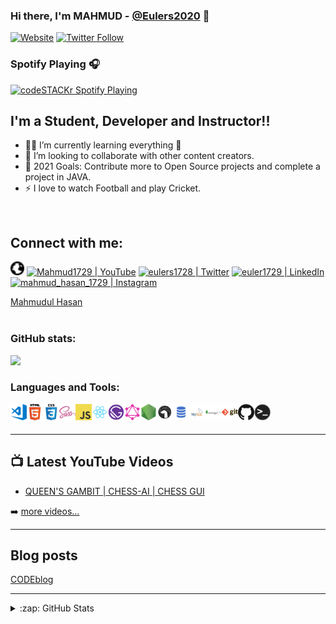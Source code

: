 ### Hi there, I'm MAHMUD - [@Eulers2020][GitHub] 👋

[![Website](https://img.shields.io/website?label=CODEblog&style=for-the-badge&url=https%3A%2F%2Fcodestackr.com)](https://mhcsedu.blogspot.com/)
[![Twitter Follow](https://img.shields.io/twitter/follow/eulers1729?color=1DA1F2&logo=twitter&style=for-the-badge)](https://twitter.com/intent/follow?original_referer=https%3A%2F%2Fgithub.com%2Feulers1729&screen_name=eulers1729)

### Spotify Playing 🎧

[<img src="https://now-playing-codestackr.vercel.app/api/spotify-playing" alt="codeSTACKr Spotify Playing" width="350" />](https://open.spotify.com/user/31agdhjcr4xzlwpvnlj2vjtmpm2q?si=b1e424e3cf364e6f)

## I'm a Student, Developer and Instructor!!

- 👨‍💻 I’m currently learning everything 🤣
- 👬 I’m looking to collaborate with other content creators.
- 🥅 2021 Goals: Contribute more to Open Source projects and complete a project in JAVA.
- ⚡  I love to watch Football and play Cricket.

<br/>

## Connect with me:


[<img  alt="https://mhcsedu.blogspot.com/" width="22px" src="https://raw.githubusercontent.com/iconic/open-iconic/master/svg/globe.svg" />][website] 
[<img  alt="Mahmud1729 | YouTube" width="22px" src="https://cdn.jsdelivr.net/npm/simple-icons@v3/icons/youtube.svg" />][youtube] 
[<img  alt="eulers1728 | Twitter" width="22px" src="https://cdn.jsdelivr.net/npm/simple-icons@v3/icons/twitter.svg" />][twitter] 
[<img  alt="euler1729 | LinkedIn" width="22px" src="https://cdn.jsdelivr.net/npm/simple-icons@v3/icons/linkedin.svg" />][linkedin] 
[<img alt="mahmud_hasan_1729 | Instagram" width="22px" src="https://cdn.jsdelivr.net/npm/simple-icons@v3/icons/instagram.svg" />][instagram] 
<html>
  <!--script async="" defer="" src="https://platform.linkedin.com/badges/js/profile.js" type="text/javascript"></script-->
  <body>
  <div class="badge-base LI-profile-badge" data-locale="en_US" data-size="medium" data-theme="light" data-type="VERTICAL" data-vanity="euler1729" data-version="v1"><a class="badge-base__link LI-simple-link" href="https://bd.linkedin.com/in/euler1729?trk=profile-badge">Mahmudul Hasan</a></div>
  </body>
</html>
<br />

<!--details-->
  <!--summary>:zap: GitHub Stats</summary-->
### GitHub stats:

  <img src="https://github-readme-stats.vercel.app/api?username=Eulers2020&show_icons=true&hide_border=true" />
<!--/details-->

### Languages and Tools:

[<img align="left" alt="Visual Studio Code" width="26px" src="https://raw.githubusercontent.com/github/explore/80688e429a7d4ef2fca1e82350fe8e3517d3494d/topics/visual-studio-code/visual-studio-code.png" />][vscode]
[<img align="left" alt="HTML5" width="26px" src="https://raw.githubusercontent.com/github/explore/80688e429a7d4ef2fca1e82350fe8e3517d3494d/topics/html/html.png" />][html5]
[<img align="left" alt="CSS3" width="26px" src="https://raw.githubusercontent.com/github/explore/80688e429a7d4ef2fca1e82350fe8e3517d3494d/topics/css/css.png" />][html5]
[<img align="left" alt="Sass" width="26px" src="https://raw.githubusercontent.com/github/explore/80688e429a7d4ef2fca1e82350fe8e3517d3494d/topics/sass/sass.png" />][saas]
[<img align="left" alt="JavaScript" width="26px" src="https://raw.githubusercontent.com/github/explore/80688e429a7d4ef2fca1e82350fe8e3517d3494d/topics/javascript/javascript.png" />][html5]
[<img align="left" alt="React" width="26px" src="https://raw.githubusercontent.com/github/explore/80688e429a7d4ef2fca1e82350fe8e3517d3494d/topics/react/react.png" />][react]
[<img align="left" alt="Gatsby" width="26px" src="https://raw.githubusercontent.com/github/explore/e94815998e4e0713912fed477a1f346ec04c3da2/topics/gatsby/gatsby.png" />][gatsby]
[<img align="left" alt="GraphQL" width="26px" src="https://raw.githubusercontent.com/github/explore/80688e429a7d4ef2fca1e82350fe8e3517d3494d/topics/graphql/graphql.png" />][graphql]
[<img align="left" alt="Node.js" width="26px" src="https://raw.githubusercontent.com/github/explore/80688e429a7d4ef2fca1e82350fe8e3517d3494d/topics/nodejs/nodejs.png" />][nodejs]
[<img align="left" alt="Deno" width="26px" src="https://raw.githubusercontent.com/github/explore/361e2821e2dea67711cde99c9c40ed357061cf27/topics/deno/deno.png" />][deno]
[<img align="left" alt="SQL" width="26px" src="https://raw.githubusercontent.com/github/explore/80688e429a7d4ef2fca1e82350fe8e3517d3494d/topics/sql/sql.png" />][sql]
[<img align="left" alt="MySQL" width="26px" src="https://raw.githubusercontent.com/github/explore/80688e429a7d4ef2fca1e82350fe8e3517d3494d/topics/mysql/mysql.png" />][mysql]
[<img align="left" alt="MongoDB" width="26px" src="https://raw.githubusercontent.com/github/explore/80688e429a7d4ef2fca1e82350fe8e3517d3494d/topics/mongodb/mongodb.png" />][mongodb]
[<img align="left" alt="Git" width="26px" src="https://raw.githubusercontent.com/github/explore/80688e429a7d4ef2fca1e82350fe8e3517d3494d/topics/git/git.png" />][git]
[<img align="left" alt="GitHub" width="26px" src="https://raw.githubusercontent.com/github/explore/78df643247d429f6cc873026c0622819ad797942/topics/github/github.png" />][github]
[<img align="left" alt="Terminal" width="26px" src="https://raw.githubusercontent.com/github/explore/80688e429a7d4ef2fca1e82350fe8e3517d3494d/topics/terminal/terminal.png" />][terminal]

<br />
<br />

---

## 📺 Latest YouTube Videos

<!-- YOUTUBE:START -->
- [QUEEN'S GAMBIT | CHESS-AI | CHESS GUI](https://youtu.be/hsuMl18Xibo)
<!-- YOUTUBE:END -->

➡️ [more videos...](https://www.youtube.com/channel/UCTYC-Qzv_uABEmHFZ3-c13g)

---

## Blog posts
<!-- BLOG-POST-LIST:START -->
[CODEblog][website] 
<!-- BLOG-POST-LIST:END -->


---

<details>
  <summary>:zap: GitHub Stats</summary>
  <img src="https://github-readme-stats.vercel.app/api?username=Eulers2020&show_icons=true&hide_border=true" />
</details>



[website]: https://mhcsedu.blogspot.com/
[twitter]: https://twitter.com/eulers1729
[youtube]: https://www.youtube.com/channel/UCTYC-Qzv_uABEmHFZ3-c13g
[instagram]: https://www.instagram.com/mahmud_hasan_1729/
[linkedin]: https://www.linkedin.com/in/euler1729/
[GitHub]: https://github.com/Eulers2020/
[vscode]: https://code.visualstudio.com/
[html5]: https://www.w3schools.com/html/
[saas]: https://www.salesforce.com/in/saas/
[react]: https://reactjs.org/
[gatsby]: https://www.gatsbyjs.com/
[graphql]: https://graphql.org/community/
[nodejs]: https://nodejs.org/en/
[deno]: https://deno.land/
[sql]: https://www.w3schools.com/sql/default.Asp
[mysql]: https://www.mysql.com/
[mongodb]: https://www.mongodb.com/
[git]: https://git-scm.com/
[github]: https://github.com/
[terminal]: https://ubuntu.com/tutorials/command-line-for-beginners#1-overview
